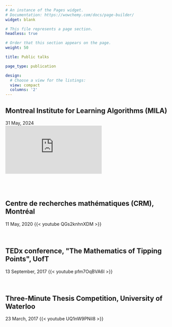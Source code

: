 ```yaml
---
# An instance of the Pages widget.
# Documentation: https://wowchemy.com/docs/page-builder/
widget: blank

# This file represents a page section.
headless: true

# Order that this section appears on the page.
weight: 50

title: Public talks

page_type: publication

design:
  # Choose a view for the listings:
  view: compact
  columns: '2'
---
```


<h2> Montreal Institute for Learning Algorithms (MILA) </h2>
31 May, 2024
<div class="video-container">
  <iframe src="https://drive.google.com/file/d/1_XLMEf41zw74MoBuldJInpX1D1sIjSrZ/preview" frameborder="0" allowfullscreen></iframe>
</div>
<br><br><br>

<h2> Centre de recherches mathématiques (CRM), Montréal </h2>
11 May, 2020
<!-- Detecting and distinguishinig bifurcations from noisy time series data. -->
<!-- <br><br> -->
{{< youtube QGs2knhnXDM >}}
<br><br><br>

<h2> TEDx conference, "The Mathematics of Tipping Points", UofT </h2>
13 September, 2017
<!-- An accessible overview of how mathematics can help us understand and predict tipping points. -->
{{< youtube pfm7OqBVA6I >}}
<br><br><br>


<h2> Three-Minute Thesis Competition, University of Waterloo </h2>
23 March, 2017
<!-- A 3-minute summary of my PhD thesis at the finals of the Three-Minute Thesis competition. -->
<!-- <br><br> -->
{{< youtube UQ1nW9PNil8 >}}